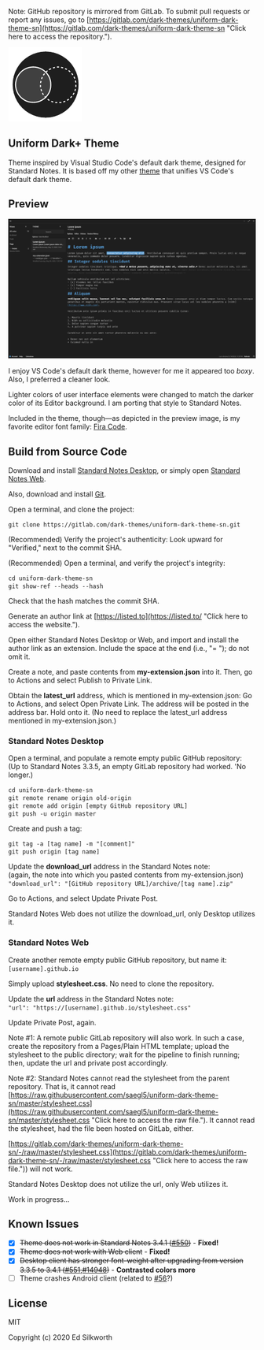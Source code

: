Note: GitHub repository is mirrored from GitLab. To submit pull requests or report any issues, go to [https://gitlab.com/dark-themes/uniform-dark-theme-sn](https://gitlab.com/dark-themes/uniform-dark-theme-sn "Click here to access the repository.").

![Alt](./Images/logo.png "Uniform Dark+ Theme")

## Uniform Dark+ Theme

Theme inspired by Visual Studio Code's default dark theme, designed for Standard Notes. It is based off my other [theme](https://gitlab.com/dark-themes/uniform-dark-theme-vscode "Click here to access the repository.") that unifies VS Code's default dark theme.

## Preview

![Alt](./Images/preview.png "Preview of Uniform Dark+ Theme")

I enjoy VS Code's default dark theme, however for me it appeared too *boxy*. Also, I preferred a cleaner look.

Lighter colors of user interface elements were changed to match the darker color of its Editor background. I am porting that style to Standard Notes.

Included in the theme, though&#8212;as depicted in the preview image, is my favorite editor font family: [Fira Code](https://github.com/tonsky/FiraCode "Click here to access the repository for more information.").

## Build from Source Code

Download and install [Standard Notes Desktop](https://standardnotes.org/ "Click here to access the download links."), or simply open [Standard Notes Web](https://standardnotes.org/ "Click here to access the link.").

Also, download and install [Git](https://git-scm.com/downloads "Click here to access the download link.").

Open a terminal, and clone the project:
```
git clone https://gitlab.com/dark-themes/uniform-dark-theme-sn.git
```

(Recommended) Verify the project's authenticity: Look upward for "Verified," next to the commit SHA.

(Recommended) Open a terminal, and verify the project's integrity:
```
cd uniform-dark-theme-sn
git show-ref --heads --hash
```
Check that the hash matches the commit SHA.

Generate an author link at [https://listed.to](https://listed.to/ "Click here to access the website.").

Open either Standard Notes Desktop or Web, and import and install the author link as an extension. Include the space at the end (i.e., "= "); do not omit it.

Create a note, and paste contents from **my-extension.json** into it. Then, go to Actions and select Publish to Private Link.

Obtain the **latest_url** address, which is mentioned in my-extension.json: Go to Actions, and select Open Private Link. The address will be posted in the address bar. Hold onto it. (No need to replace the latest_url address mentioned in my-extension.json.) <!--what if need update ping? maybe discuss standard notes later?-->

### Standard Notes Desktop

Open a terminal, and populate a remote empty public GitHub repository:<br>
(Up to Standard Notes 3.3.5, an empty GitLab repository had worked. 'No longer.)
```
cd uniform-dark-theme-sn
git remote rename origin old-origin
git remote add origin [empty GitHub repository URL]
git push -u origin master
```
Create and push a tag:
```
git tag -a [tag name] -m "[comment]"
git push origin [tag name]
```
Update the **download_url** address in the Standard Notes note:<br>
(again, the note into which you pasted contents from my-extension.json)<br>
`"download_url": "[GitHub repository URL]/archive/[tag name].zip"`

Go to Actions, and select Update Private Post.

Standard Notes Web does not utilize the download_url, only Desktop utilizes it.

### Standard Notes Web

Create another remote empty public GitHub repository, but name it:<br>
`[username].github.io`

Simply upload **stylesheet.css**. No need to clone the repository.

Update the **url** address in the Standard Notes note:<br>
`"url": "https://[username].github.io/stylesheet.css"`

Update Private Post, again.

Note #1: A remote public GitLab repository will also work. In such a case, create the repository from a Pages/Plain HTML template; upload the stylesheet to the public directory; wait for the pipeline to finish running; then, update the url and private post accordingly.

Note #2: Standard Notes cannot read the stylesheet from the parent repository. That is, it cannot read [https://raw.githubusercontent.com/saegl5/uniform-dark-theme-sn/master/stylesheet.css](https://raw.githubusercontent.com/saegl5/uniform-dark-theme-sn/master/stylesheet.css "Click here to access the raw file."). It cannot read the stylesheet, had the file been hosted on GitLab, either.

[https://gitlab.com/dark-themes/uniform-dark-theme-sn/-/raw/master/stylesheet.css](https://gitlab.com/dark-themes/uniform-dark-theme-sn/-/raw/master/stylesheet.css "Click here to access the raw file.")) will not work.

Standard Notes Desktop does not utilize the url, only Web utilizes it.

<!-- 
Instead, stylesheet is also hosted on GitLab Pages:
[https://saegl5.gitlab.io/css/stylesheet.css](https://saegl5.gitlab.io/css/stylesheet.css) -->

Work in progress...
<!-- easier way: try plain html -->

<!--## Usage

Import and install the latest_url (i.e., the address held onto earlier) as an extension. Then, Activate the theme.

need extended?
depends if web or application
**<u>WARNING!</u>** Do NOT install this theme in Standard Notes Mobile! Not yet! The theme currently crashes Standard Notes Android, and it may crash the iOS app too. Wait until a???

Select Install to do so automatically. \
Alternatively, install the extension from the VSIX file in Visual Studio Code.

Press on the cogwheel, ⚙️; select Color Theme; and choose Uniform Dark+. \
Alternatively, go to File > Preferences > Color Theme, and choose Uniform Dark+.

Known to work in Visual Studio Code 1.44.2

## Contributing

Sign into GitLab, to fork the project. \
(The repository is located at [https://gitlab.com/dark-themes/uniform-dark-theme-vscode](https://gitlab.com/dark-themes/uniform-dark-theme-vscode "Click here to access the repository.").)

Modify the color theme. \
Stage, commit and push the changes.

Return to the GitLab repository, and submit a new pull request. \
To report any issues, submit a new issue or discuss an existing one.

## History

May 4, 2020 &middot; Version 1.2.1: corrected manifest file \
May 3, 2020 &middot; Version 1.2: changed color of focusBorder \
Apr 16, 2020 &middot; Version 1.1.3: corrected images in marketplace \
Apr 16, 2020 &middot; Version 1.1.2: refined the project \
Apr 11, 2020 &middot; Version 1.1.1: corrected manifest file \
Apr 10, 2020 &middot; Version 1.1: changed tab border color \
Apr 9, 2020 &middot; Version 1: initial commit -->

## Known Issues

- [x] ~~Theme does not work in Standard Notes 3.4.1 ([#550](https://github.com/standardnotes/desktop/issues/550))~~ - **Fixed!**<br>
- [x] ~~Theme does not work with Web client~~ - **Fixed!**<br>
- [x] ~~Desktop client has stronger font-weight after upgrading from version 3.3.5 to 3.4.1 ([#551](https://github.com/standardnotes/desktop/issues/551),[#14948](https://github.com/electron/electron/issues/14948))~~ - **Contrasted colors more**<br>
- [ ] Theme crashes Android client (related to [#56](https://github.com/standardnotes/mobile/issues/56)?)

## License

MIT

Copyright (c) 2020 Ed Silkworth